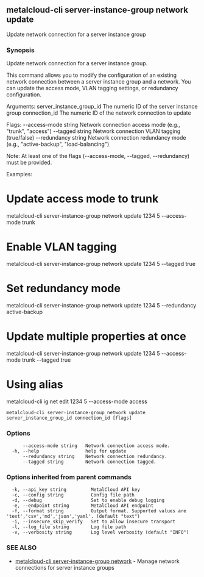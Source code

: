 ## metalcloud-cli server-instance-group network update

Update network connection for a server instance group

### Synopsis

Update network connection for a server instance group.

This command allows you to modify the configuration of an existing network connection
between a server instance group and a network. You can update the access mode, VLAN
tagging settings, or redundancy configuration.

Arguments:
  server_instance_group_id  The numeric ID of the server instance group
  connection_id            The numeric ID of the network connection to update

Flags:
  --access-mode string     Network connection access mode (e.g., "trunk", "access")
  --tagged string          Network connection VLAN tagging (true/false)
  --redundancy string      Network connection redundancy mode (e.g., "active-backup", "load-balancing")

Note: At least one of the flags (--access-mode, --tagged, --redundancy) must be provided.

Examples:
  # Update access mode to trunk
  metalcloud-cli server-instance-group network update 1234 5 --access-mode trunk

  # Enable VLAN tagging
  metalcloud-cli server-instance-group network update 1234 5 --tagged true

  # Set redundancy mode
  metalcloud-cli server-instance-group network update 1234 5 --redundancy active-backup

  # Update multiple properties at once
  metalcloud-cli server-instance-group network update 1234 5 --access-mode trunk --tagged true

  # Using alias
  metalcloud-cli ig net edit 1234 5 --access-mode access

```
metalcloud-cli server-instance-group network update server_instance_group_id connection_id [flags]
```

### Options

```
      --access-mode string   Network connection access mode.
  -h, --help                 help for update
      --redundancy string    Network connection redundancy.
      --tagged string        Network connection tagged.
```

### Options inherited from parent commands

```
  -k, --api_key string         MetalCloud API key
  -c, --config string          Config file path
  -d, --debug                  Set to enable debug logging
  -e, --endpoint string        MetalCloud API endpoint
  -f, --format string          Output format. Supported values are 'text','csv','md','json','yaml'. (default "text")
  -i, --insecure_skip_verify   Set to allow insecure transport
  -l, --log_file string        Log file path
  -v, --verbosity string       Log level verbosity (default "INFO")
```

### SEE ALSO

* [metalcloud-cli server-instance-group network](metalcloud-cli_server-instance-group_network.md)	 - Manage network connections for server instance groups

